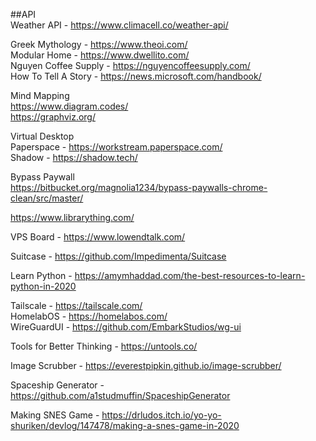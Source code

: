 ##API  
Weather API - https://www.climacell.co/weather-api/  

Greek Mythology - https://www.theoi.com/  
Modular Home - https://www.dwellito.com/  
Nguyen Coffee Supply - https://nguyencoffeesupply.com/  
How To Tell A Story - https://news.microsoft.com/handbook/  

Mind Mapping  
https://www.diagram.codes/  
https://graphviz.org/ 

Virtual Desktop  
Paperspace - https://workstream.paperspace.com/  
Shadow - https://shadow.tech/  

Bypass Paywall  
https://bitbucket.org/magnolia1234/bypass-paywalls-chrome-clean/src/master/  

https://www.librarything.com/  

VPS Board - https://www.lowendtalk.com/  

Suitcase - https://github.com/Impedimenta/Suitcase  

Learn Python - https://amymhaddad.com/the-best-resources-to-learn-python-in-2020  

Tailscale - https://tailscale.com/  
HomelabOS - https://homelabos.com/  
WireGuardUI - https://github.com/EmbarkStudios/wg-ui  

Tools for Better Thinking - https://untools.co/  

Image Scrubber - https://everestpipkin.github.io/image-scrubber/  

Spaceship Generator - https://github.com/a1studmuffin/SpaceshipGenerator  

Making SNES Game - https://drludos.itch.io/yo-yo-shuriken/devlog/147478/making-a-snes-game-in-2020  
